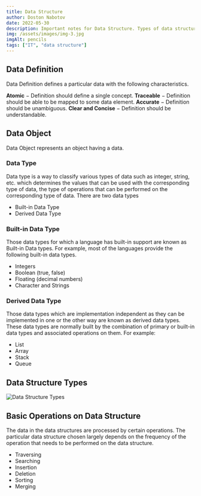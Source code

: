 ```yaml
---
title: Data Structure
author: Doston Nabotov
date: 2022-05-30
description: Important notes for Data Structure. Types of data structures as well as what they are used for. Basic Introduction to Data Structure
img: /assets/images/img-3.jpg
imgAlt: pencils
tags: ["IT", "data structure"]
---
```


## Data Definition

Data Definition defines a particular data with the following characteristics.

**Atomic** − Definition should define a single concept.
**Traceable** − Definition should be able to be mapped to some data element.
**Accurate** − Definition should be unambiguous.
**Clear and Concise** − Definition should be understandable.

## Data Object

Data Object represents an object having a data.

### Data Type

Data type is a way to classify various types of data such as integer, string, etc.
which determines the values that can be used with the corresponding type of data, 
the type of operations that can be performed on the corresponding type of data.
There are two data types

  - Built-in Data Type
  - Derived Data Type

### Built-in Data Type

Those data types for which a language has built-in support are known as Built-in Data types. For example,
most of the languages provide the following built-in data types.

  - Integers
  - Boolean (true, false)
  - Floating (decimal numbers)
  - Character and Strings

### Derived Data Type

Those data types which are implementation independent as they can be implemented in one or the other
way are known as derived data types. These data types are normally built by the combination of primary
or built-in data types and associated operations on them. For example: 

  - List
  - Array
  - Stack
  - Queue

## Data Structure Types

![Data Structure Types](https://qph.cf2.quoracdn.net/main-qimg-b39bae5b6be3d7f21738eb7ec04aae13-pjlq)

## Basic Operations on Data Structure

The data in the data structures are processed by certain operations. The particular data structure chosen
largely depends on the frequency of the operation that needs to be performed on the data structure.

 - Traversing
 - Searching
 - Insertion
 - Deletion
 - Sorting
 - Merging
